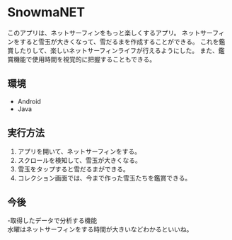 # SnowmaNET

このアプリは、ネットサーフィンをもっと楽しくするアプリ。
ネットサーフィンをすると雪玉が大きくなって、雪だるまを作成することができる。
これを鑑賞したりして、楽しいネットサーフィンライフが行えるようにした。
また、鑑賞機能で使用時間を視覚的に把握することもできる。

## 環境
- Android
- Java


## 実行方法
1. アプリを開いて、ネットサーフィンをする。
2. スクロールを検知して、雪玉が大きくなる。
3. 雪玉をタップすると雪だるまができる。
4. コレクション画面では、今まで作った雪玉たちを鑑賞できる。

## 今後
-取得したデータで分析する機能  
水曜はネットサーフィンをする時間が大きいなどわかるといいね。
